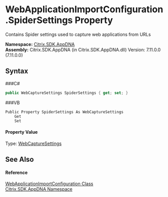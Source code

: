 # WebApplicationImportConfiguration.SpiderSettings Property 
 

Contains Spider settings used to capture web applications from URLs

**Namespace:**&nbsp;<a href="N_Citrix_SDK_AppDNA">Citrix.SDK.AppDNA</a><br />**Assembly:**&nbsp;Citrix.SDK.AppDNA (in Citrix.SDK.AppDNA.dll) Version: 7.11.0.0 (7.11.0.0)

## Syntax

###C#
```csharp
public WebCaptureSettings SpiderSettings { get; set; }
```

###VB
```vbnet
Public Property SpiderSettings As WebCaptureSettings
	Get
	Set
```


#### Property Value
Type: <a href="T_Citrix_SDK_AppDNA_WebCaptureSettings">WebCaptureSettings</a>

## See Also


#### Reference
<a href="T_Citrix_SDK_AppDNA_WebApplicationImportConfiguration">WebApplicationImportConfiguration Class</a><br /><a href="N_Citrix_SDK_AppDNA">Citrix.SDK.AppDNA Namespace</a><br />